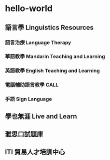 # hello-world
## 語言學 Linguistics Resources
### 語言治療 Language Therapy
### 華語教學 Mandarin Teaching and Learning
### 英語教學 English Teaching and Learning
### 電腦輔助語言教學 CALL
### 手語 Sign Language
## 學也無涯 Live and Learn
## 雅思口試題庫 
## ITI 貿易人才培訓中心

